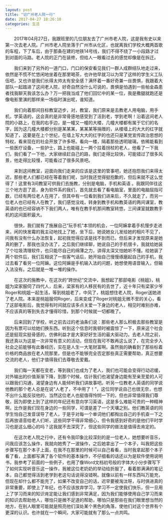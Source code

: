 ```yaml
---
layout: post
title: "记广州老人院一行"
date: 2017-04-27 18:26:10
categories: 生活
---
```

&emsp;&emsp;2017年04月27日，我跟班里的几位朋友去了广州市老人院，这是我有史以来第一次去老人院。广州市老人院坐落于广州市从化区，也就离我们学校大概两首歌的车程，下了车后，由于那条在建的地铁14号线，我们不得不绕了一小段路才过到对面的马路。老人院的正门在装修，但给人一眼看过去的感觉却像是在拆迁。
<!-- more -->
&emsp;&emsp;我们来到了另外的一道门口，门口的保安看见我们一群人成群结队地走过来，依然是不慌不忙悠闲地坐着在那里喝茶，也许他早就习以为常了这样的学生义工队伍吧，又也许是我们长得太帅太有安全感？满怀着一番好奇兼一丝畏惧，我跟着大部队一起踏进了这间老人院，好奇自然没什么可说的，畏惧是怕遇到一些帕金森患者找我聊天我该怎么办？万一把我当成了他们回忆中的某一位，我是撒腿就跑还是像电影里演的那样来一场临时演出呢，谁知道。
        
&emsp;&emsp;我们向着那间目标教室迈步，对，教室，我们原来是去教老人用电脑，用手机，学英语的，这会真的是非常骨感地感受到了活到老，学到老啊！沿着这间老人院的小路上，在我的右手边，是一幢又一幢的大楼，几幢大楼都有属于它们的名字，因为这几幢大楼都分别是某某某，某某某等捐赠的，从楼墙上的大大的红字就知道了，这要是在上个世纪，在墙上写大大的红字的也还只是某党宣传政治思想的特权，看来现在的社会开放了许多呀。看向一楼，隔着那些透明玻璃，依稀能看到一些医疗设备，一些护士，路上也能碰上一两个拄着拐杖的老人，他看了一下我们，我们看了一下他，大家继续赶自己的路，我们走得比较快，可能错过了很多风景，他走得比较慢，可能看过了很多风景吧。

&emsp;&emsp;来到这间教室，迎面向我们走来的应该是这里的管事吧，她还抱怨我们来得太迟，那些老人们都已经在等着我们呢，当时我还觉得挺抱歉的，但后来就不这么觉得了！这里有3间教室可供我们去施教，分别是电脑，手机和英语 。我跟同伴往这三个地方逛了逛，身为软件系的我们，首先就去看了看电脑室，里面的电脑屈指可数，已经有两位老人在用了，但其中有一位看到我们进来后，不久就走了，而另一位老人也已经有人在教了，我们感觉没戏，转身到教手机和教英语的两间课室，教英语的也已经容纳不下我们两人，唯有在教手机那间教室转悠，三间课室就数教手机的这间面积最大。

&emsp;&emsp;很快，我们就有了施展自己“玩手机”本领的机会，一位阿嫲拿着手机慢步走进来，闲的快发霉的我主动地找上了她，坐下后，她说她女儿发给她的相片不见了，问我有没有什么办法恢复，起初我觉得应该是找不到而已，但后来才发现原来是她真的删了，那我也没办法了，之后我们继续聊，她说自己的手机很卡，我就给她装了个垃圾清理软件，也只能尽自己的绵薄之力，讲得太深又怕她听不懂。给她装了两个软件后，我们互相说了一些客气话后，她开始自己慢慢琢磨起自己的手机，我过去看了看另一位阿嫲。这位阿嫲是手机输入法的问题，她想使用语音输入，但输入法没有。之后就是一堆一堆的操作。

&emsp;&emsp;在这次的施教中，在这次的“跨世纪”交流中，我想起了那部电影《桃姐》，桃姐为梁家服伺了四代人，后来，梁家有的人移民有的去世了，近十年只有梁家少爷Roger和桃姐一起生活，等到桃姐老了，中风了，桃姐想住老人院，Roger送她进了老人院。本来是桃姐服伺Roger，后来变成了Roger对桃姐无微不至的关心，看了这部电影后，我觉得有时间就应该多点关爱一下身边的老人，相见时难别亦难，不应该真的等到失去才懂得珍惜，到那个时候就一切都晚了。

&emsp;&emsp;后来回到了学校，听之前去过的老油条们说：那些老人那么积极去那些教室是因为有票可以给她们换东西。听到这个信息时我顿时被震惊了一下，原来这个社会还是挺现实挺骨感的，仿佛利益才是大家好好生活的最大驱动力。去老人院之前，我还真以为这是一次非常有意义的活动，但现在我可不敢再这么说了，在完全步入社会之前能够有此番经历，实在是人生一大笔财富啊。虽然我的确看到了那些标着价格的商品放在老人院那里，但是也不能够完全否定那些真正需要帮助，真正想要交流的老人，他们才值得我们去尊敬去爱戴。

&emsp;&emsp;我们每一天都在变老，等到我们也成为了老人，我们也可能会变得行动迟缓，对外输出的价值渐渐下降，到那个时候，估计我们也渴望身边能有至亲至爱的人可以跟我们沟通，渴望身边有人能倾听我们讲故事吧。听另一位教老人英语的同学说他教的那个老人总是在说“人老了，不中用了！”，这位同学说自己也很无奈，也想不出什么能反驳他的，当然这位老人也挺值得怜悯一下的，但也非常值得我们尊敬，因为即使上到了这样的年纪还有意向学习英语，这是多么难能可贵的一种精神啊，比作是我们现在身边的一些同学，可谓是差了一个天壤之别。他们教英语的同学生怕自己发音误导了老人，于是乎对每一个单词他们都掏出自己的手机查一下之后再放语音给老人们听，这些同学干得非常细心，但令我感到好奇的是他们平时学习也是这么细心的吗？这我就不去深究了，但这些同学的做法是值得去肯定的。

&emsp;&emsp;在这次老人院之行中，还有令我印象比较深刻的是一位老人，她想要听音乐，问我应该怎么操作，我就向她秀了一波操作，之后她拿出了一个本子，叫我把这些步骤写在那个本子上面，在我不在那里的时候可以自己看看，当时我拿起那个本子看了看，上面都写满了各个软件的基本操作，不仔细看的话还以为是软件使用说明书，我参考了前面的一些例子，也用了像Word文档初号般的字体大小分步骤写下了如何实现听音乐这一操作，我被这位老奶奶的举动给折服了，看着那满满的笔记本，自己都觉得活到老学到老这句话说得没错啊。就像以前有一样东西叫万能充，但现在却什么都不能充了，如果不改变自己的话，迟早要被淘汰呀，与时俱进真的非常重要，即使上了年纪，也不应该放弃学习，学习不一定使我们快乐，但一旦用上了学习而来的知识肯定能让我们感到非常满足，因为我们能够使用自己学习而来的知识去帮助他人，哪怕只是微不足道的帮助，哪怕只是那些在我们眼里想当然的地方，在别人眼里可能就是照亮他们深处某个黑色的角落，使他们对这个世界有个更深的认识。也许就在一个瞬间，大家可能就有了那么一点共鸣。
